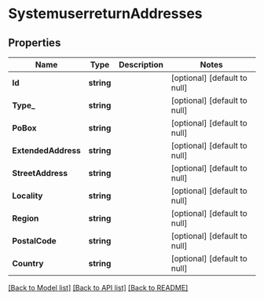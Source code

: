 # SystemuserreturnAddresses

## Properties
Name | Type | Description | Notes
------------ | ------------- | ------------- | -------------
**Id** | **string** |  | [optional] [default to null]
**Type_** | **string** |  | [optional] [default to null]
**PoBox** | **string** |  | [optional] [default to null]
**ExtendedAddress** | **string** |  | [optional] [default to null]
**StreetAddress** | **string** |  | [optional] [default to null]
**Locality** | **string** |  | [optional] [default to null]
**Region** | **string** |  | [optional] [default to null]
**PostalCode** | **string** |  | [optional] [default to null]
**Country** | **string** |  | [optional] [default to null]

[[Back to Model list]](../README.md#documentation-for-models) [[Back to API list]](../README.md#documentation-for-api-endpoints) [[Back to README]](../README.md)


